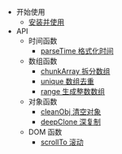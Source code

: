 - 开始使用
  - [安装并使用](install.md)
- API
  - 时间函数
    - [parseTime 格式化时间](date/parseTime.md)
  - 数组函数
    - [chunkArray 拆分数组](array/chunkArray.md)
    - [unique 数组去重](array/unique.md)
    - [range 生成整数数组](array/range.md)
  - 对象函数
    - [cleanObj 清空对象](object/cleanObj.md)
    - [deepClone 深复制](object/deepClone.md)
  - DOM 函数
    - [scrollTo 滚动](dom/scrollTo.md)